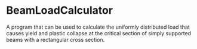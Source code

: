 # BeamLoadCalculator
A program that can be used to calculate the uniformly distributed load that causes yield and plastic collapse at the 
critical section of simply supported beams with a rectangular cross section.
